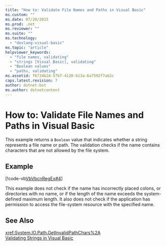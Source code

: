 ```yaml
---
title: "How to: Validate File Names and Paths in Visual Basic"
ms.custom: ""
ms.date: 07/20/2015
ms.prod: .net
ms.reviewer: ""
ms.suite: ""
ms.technology: 
  - "devlang-visual-basic"
ms.topic: "article"
helpviewer_keywords: 
  - "file names, validating"
  - "strings [Visual Basic], validating"
  - "Boolean values"
  - "paths, validating"
ms.assetid: f673462d-57b7-4120-b13a-6a7592f7ab2c
caps.latest.revision: 7
author: dotnet-bot
ms.author: dotnetcontent
---
```

# How to: Validate File Names and Paths in Visual Basic
This example returns a `Boolean` value that indicates whether a string represents a file name or path. The validation checks if the name contains characters that are not allowed by the file system.  
  
## Example  
 [!code-vb[VbVbcnRegEx#4](../../../../visual-basic/programming-guide/language-features/strings/codesnippet/VisualBasic/how-to-validate-file-names-and-paths_1.vb)]  
  
 This example does not check if the name has incorrectly placed colons, or directories with no name, or if the length of the name exceeds the system-defined maximum length. It also does not check if the application has permission to access the file-system resource with the specified name.  
  
## See Also  
 <xref:System.IO.Path.GetInvalidPathChars%2A>   
 [Validating Strings in Visual Basic](../../../../visual-basic/programming-guide/language-features/strings/validating-strings.md)
